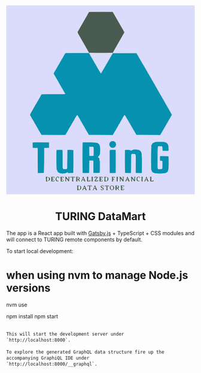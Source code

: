 [![banner](https://raw.githubusercontent.com/sudhanshu-shukla-git/market/main/src/images/logo.svg)](https://turingdatamart.vercel.app/)

<h1 align="center">TURING DataMart</h1>

The app is a React app built with [Gatsby.js](https://www.gatsbyjs.org) + TypeScript + CSS modules and will connect to TURING remote components by default.

To start local development:

# when using nvm to manage Node.js versions

nvm use

npm install
npm start

```

This will start the development server under
`http://localhost:8000`.

To explore the generated GraphQL data structure fire up the accompanying GraphiQL IDE under
`http://localhost:8000/__graphql`.


```
